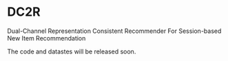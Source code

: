 # DC2R
Dual-Channel Representation Consistent Recommender For Session-based New Item Recommendation

The code and datastes will be released soon.
